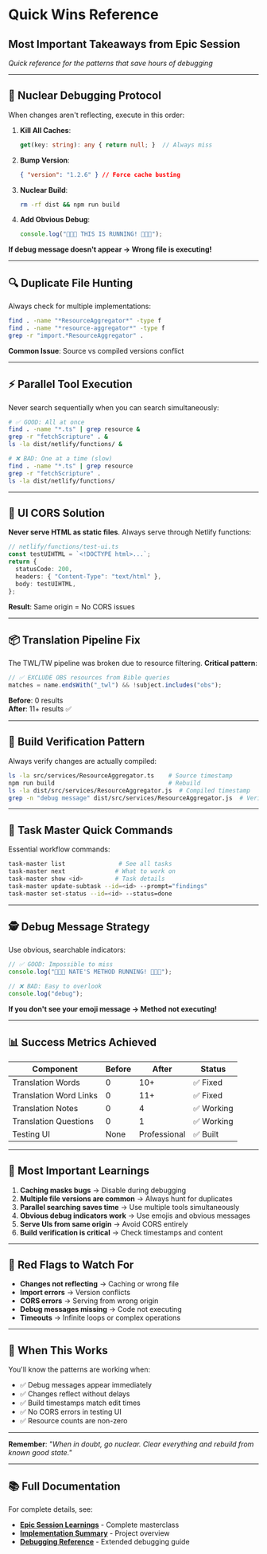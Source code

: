 # Quick Wins Reference

## Most Important Takeaways from Epic Session

_Quick reference for the patterns that save hours of debugging_

---

## 🚨 **Nuclear Debugging Protocol**

When changes aren't reflecting, execute in this order:

1. **Kill All Caches**:

   ```typescript
   get(key: string): any { return null; }  // Always miss
   ```

2. **Bump Version**:

   ```json
   { "version": "1.2.6" } // Force cache busting
   ```

3. **Nuclear Build**:

   ```bash
   rm -rf dist && npm run build
   ```

4. **Add Obvious Debug**:
   ```typescript
   console.log("🎯🎯🎯 THIS IS RUNNING! 🎯🎯🎯");
   ```

**If debug message doesn't appear → Wrong file is executing!**

---

## 🔍 **Duplicate File Hunting**

Always check for multiple implementations:

```bash
find . -name "*ResourceAggregator*" -type f
find . -name "*resource-aggregator*" -type f
grep -r "import.*ResourceAggregator" .
```

**Common Issue**: Source vs compiled versions conflict

---

## ⚡ **Parallel Tool Execution**

Never search sequentially when you can search simultaneously:

```bash
# ✅ GOOD: All at once
find . -name "*.ts" | grep resource &
grep -r "fetchScripture" . &
ls -la dist/netlify/functions/ &

# ❌ BAD: One at a time (slow)
find . -name "*.ts" | grep resource
grep -r "fetchScripture" .
ls -la dist/netlify/functions/
```

---

## 🎨 **UI CORS Solution**

**Never serve HTML as static files**. Always serve through Netlify functions:

```typescript
// netlify/functions/test-ui.ts
const testUIHTML = `<!DOCTYPE html>...`;
return {
  statusCode: 200,
  headers: { "Content-Type": "text/html" },
  body: testUIHTML,
};
```

**Result**: Same origin = No CORS issues

---

## 📦 **Translation Pipeline Fix**

The TWL/TW pipeline was broken due to resource filtering. **Critical pattern**:

```typescript
// ✅ EXCLUDE OBS resources from Bible queries
matches = name.endsWith("_twl") && !subject.includes("obs");
```

**Before**: 0 results  
**After**: 11+ results ✅

---

## 🔄 **Build Verification Pattern**

Always verify changes are actually compiled:

```bash
ls -la src/services/ResourceAggregator.ts    # Source timestamp
npm run build                                # Rebuild
ls -la dist/src/services/ResourceAggregator.js  # Compiled timestamp
grep -n "debug message" dist/src/services/ResourceAggregator.js  # Verify content
```

---

## 🤖 **Task Master Quick Commands**

Essential workflow commands:

```bash
task-master list               # See all tasks
task-master next              # What to work on
task-master show <id>         # Task details
task-master update-subtask --id=<id> --prompt="findings"
task-master set-status --id=<id> --status=done
```

---

## 🕵️ **Debug Message Strategy**

Use obvious, searchable indicators:

```typescript
// ✅ GOOD: Impossible to miss
console.log("🎯🎯🎯 NATE'S METHOD RUNNING! 🎯🎯🎯");

// ❌ BAD: Easy to overlook
console.log("debug");
```

**If you don't see your emoji message → Method not executing!**

---

## 📊 **Success Metrics Achieved**

| Component              | Before | After        | Status     |
| ---------------------- | ------ | ------------ | ---------- |
| Translation Words      | 0      | 10+          | ✅ Fixed   |
| Translation Word Links | 0      | 11+          | ✅ Fixed   |
| Translation Notes      | 0      | 4            | ✅ Working |
| Translation Questions  | 0      | 1            | ✅ Working |
| Testing UI             | None   | Professional | ✅ Built   |

---

## 🎯 **Most Important Learnings**

1. **Caching masks bugs** → Disable during debugging
2. **Multiple file versions are common** → Always hunt for duplicates
3. **Parallel searching saves time** → Use multiple tools simultaneously
4. **Obvious debug indicators work** → Use emojis and obvious messages
5. **Serve UIs from same origin** → Avoid CORS entirely
6. **Build verification is critical** → Check timestamps and content

---

## 🚨 **Red Flags to Watch For**

- **Changes not reflecting** → Caching or wrong file
- **Import errors** → Version conflicts
- **CORS errors** → Serving from wrong origin
- **Debug messages missing** → Code not executing
- **Timeouts** → Infinite loops or complex operations

---

## 🎉 **When This Works**

You'll know the patterns are working when:

- ✅ Debug messages appear immediately
- ✅ Changes reflect without delays
- ✅ Build timestamps match edit times
- ✅ No CORS errors in testing UI
- ✅ Resource counts are non-zero

---

**Remember**: _"When in doubt, go nuclear. Clear everything and rebuild from known good state."_

---

## 📚 **Full Documentation**

For complete details, see:

- **[Epic Session Learnings](EPIC_DEBUGGING_SESSION_LEARNINGS.md)** - Complete masterclass
- **[Implementation Summary](../IMPLEMENTATION_SUMMARY.md)** - Project overview
- **[Debugging Reference](QUICK_DEBUGGING_REFERENCE.md)** - Extended debugging guide
